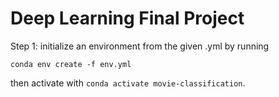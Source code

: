 # Deep Learning Final Project

Step 1: initialize an environment from the given .yml by running 

`conda env create -f env.yml`

then activate with `conda activate movie-classification`.
